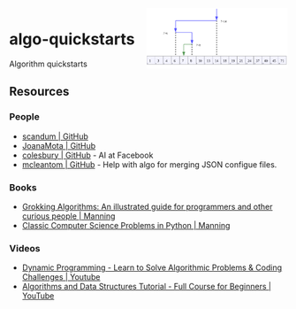 <img src="assets/Binary_Search_Depiction.svg" alt="Binary Search Depiction" style="width: 255px;" align="right">

# algo-quickstarts
Algorithm quickstarts

## Resources
### People
- [scandum | GitHub](https://github.com/scandum)
- [JoanaMota | GitHub](https://github.com/JoanaMota)
- [colesbury | GitHub](https://github.com/colesbury) - AI at Facebook
- [mcleantom | GitHub](https://github.com/mcleantom) - Help with algo for merging JSON configue files.
### Books
- [Grokking Algorithms: An illustrated guide for programmers and other curious people | Manning](https://www.amazon.ca/Grokking-Algorithms-illustrated-programmers-curious/dp/1617292230/)
- [Classic Computer Science Problems in Python | Manning](https://www.amazon.ca/Classic-Computer-Science-Problems-Python/dp/1617295981/)
### Videos
- [Dynamic Programming - Learn to Solve Algorithmic Problems & Coding Challenges | Youtube](https://www.youtube.com/watch?v=oBt53YbR9Kk)
- [Algorithms and Data Structures Tutorial - Full Course for Beginners | YouTube](https://www.youtube.com/watch?v=8hly31xKli0)
